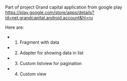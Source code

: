 Part of project Grand capital application from google play https://play.google.com/store/apps/details?id=net.grandcapital.android.account&hl=ru

Here are:
- 1) Fragment with data
- 2) Adapter for showing data in list
- 3) Custom listview for pagination
- 4) Custom view